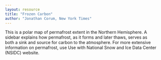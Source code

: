 ```yaml
---
layout: resource
title: "Frozen Carbon"
author: "Jonathan Corum, New York Times"
---
```


This is a polar map of permafrost extent in the Northern Hemisphere. A sidebar explains how permafrost, as it forms and later thaws, serves as both a sink and source for carbon to the atmosphere. For more extensive information on permafrost, use Use with National Snow and Ice Data Center (NSIDC) website.

